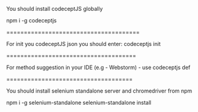 You should install codeceptJS globally

npm i -g codeceptjs

======================================

For init you codeceptJS json you should enter:
codeceptjs init

=====================================

For method suggestion in your IDE (e.g - Webstorm) - use codeceptjs def

====================================

You should install selenium standalone server and chromedriver from npm

npm i -g selenium-standalone
selenium-standalone install
